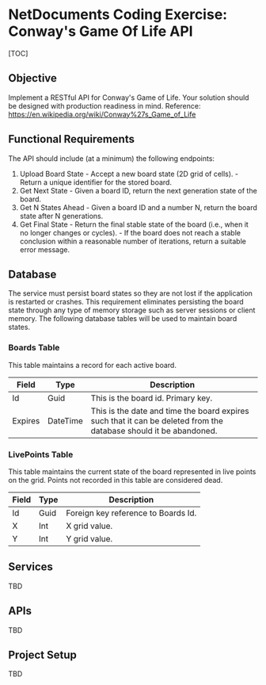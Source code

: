 # NetDocuments Coding Exercise: Conway's Game Of Life API



[TOC]

## Objective

Implement a RESTful API for Conway's Game of Life. Your solution should be designed with  production readiness in mind. Reference:  https://en.wikipedia.org/wiki/Conway%27s_Game_of_Life  

## Functional Requirements

The API should include (at a minimum) the following endpoints:  

1. Upload Board State - Accept a new board state (2D grid of cells). - Return a unique identifier for the stored board.
2. Get Next State - Given a board ID, return the next generation state of the board.  
3. Get N States Ahead - Given a board ID and a number N, return the board state after N generations.  
4. Get Final State - Return the final stable state of the board (i.e., when it no longer changes or cycles). - If the board does not reach a stable conclusion within a reasonable number of iterations,  return a suitable error message.

## Database

The service must persist board states so they are not lost if the application is restarted or crashes. This requirement eliminates persisting the board state through any type of memory storage such as server sessions or client memory. The following database tables will be used to maintain board states.

### Boards Table

This table maintains a record for each active board.

| Field   | Type     | Description                                                  |
| ------- | -------- | ------------------------------------------------------------ |
| Id      | Guid     | This is the board id. Primary key.                           |
| Expires | DateTime | This is the date and time the board expires such that it can be deleted from the database should it be abandoned. |

### LivePoints Table

This table maintains the current state of the board represented in live points on the grid. Points not recorded in this table are considered dead.

| Field | Type | Description                         |
| ----- | ---- | ----------------------------------- |
| Id    | Guid | Foreign key reference to Boards Id. |
| X     | Int  | X grid value.                       |
| Y     | Int  | Y grid value.                       |

## Services

TBD

## APIs

TBD

## Project Setup

TBD